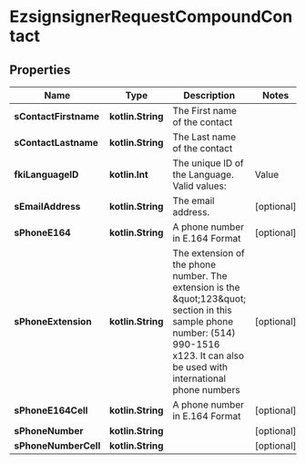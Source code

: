 
# EzsignsignerRequestCompoundContact

## Properties
| Name | Type | Description | Notes |
| ------------ | ------------- | ------------- | ------------- |
| **sContactFirstname** | **kotlin.String** | The First name of the contact |  |
| **sContactLastname** | **kotlin.String** | The Last name of the contact |  |
| **fkiLanguageID** | **kotlin.Int** | The unique ID of the Language.  Valid values:  |Value|Description| |-|-| |1|French| |2|English| |  |
| **sEmailAddress** | **kotlin.String** | The email address. |  [optional] |
| **sPhoneE164** | **kotlin.String** | A phone number in E.164 Format |  [optional] |
| **sPhoneExtension** | **kotlin.String** | The extension of the phone number.  The extension is the \&quot;123\&quot; section in this sample phone number: (514) 990-1516 x123.  It can also be used with international phone numbers |  [optional] |
| **sPhoneE164Cell** | **kotlin.String** | A phone number in E.164 Format |  [optional] |
| **sPhoneNumber** | **kotlin.String** |  |  [optional] |
| **sPhoneNumberCell** | **kotlin.String** |  |  [optional] |



